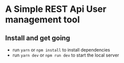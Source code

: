 # A Simple REST Api User management tool

## Install and get going
- run ```yarn``` or ```npm install``` to install dependencies
- run ```yarn dev``` or ```npm run dev``` to start the local server

